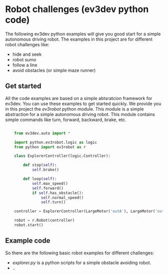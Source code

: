 # Robot challenges (ev3dev python code)

The following ev3dev python examples will give you good start for
a simple autonomous driving robot. The examples in this project are for different robot challenges like:

- hide and seek
- robot sumo
- follow a line
- avoid obstacles (or simple maze runner)


## Get started
All the code examples are based on a simple abtsratcion framework for ev3dev. You can use these examples to get started quickly. 
We provide you in this project the *ev3robot* python module. This module is a simple abstraction for a  simple 
autonomous driving robot. This module contains simple
commands like turn, forward, backward, brake, etc.

```python

    from ev3dev.auto import *

    import python.ev3robot.logic as logic
    from python import ev3robot as r

    class ExplorerController(logic.Controller):

        def stop(self):
            self.brake()

        def loop(self):
            self.max_speed()
            self.forward()
            if self.has_obstacle():
                self.normal_speed()
                self.turn()

    controller = ExplorerController(LargeMotor('outA'), LargeMotor('outB'), GyroSensor(), UltrasonicSensor())

    robot = r.Robot(controller)
    robot.start()
```

## Example code

So there are the following basic robot examples for different challenges:

- *explorer.py* is a python scripts for a simple obstacle avoiding robot.
- ..